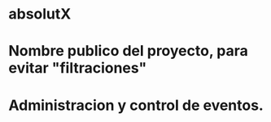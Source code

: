 # absolutX
# Nombre publico del proyecto, para evitar "filtraciones"
# Administracion y control de eventos.

